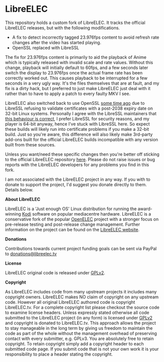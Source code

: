 # LibreELEC

This repository holds a custom fork of LibreELEC. It tracks the official LibreELEC releases, but with the following modifications.

* A fix to detect incorrectly tagged 23.976fps content to avoid refresh rate changes after the video has started playing. 
* OpenSSL replaced with LibreSSL

The fix for 23.976fps content is primarily to aid the playback of Anime which is typically released with invalid scale and rate values. Without this change, playback will initially default to 60fps, and a few seconds later switch the display to 23.976fps once the actual frame rate has been correctly worked out. This causes playback to be interrupted for a few seconds in a very ugly way. It's the files themselves that are at fault, and my fix is a dirty hack, but I preferred to just make LibreELEC just deal with it rather than to have to apply a patch to every faulty MKV I see.

LibreELEC also switched back to use OpenSSL [some time ago](https://github.com/LibreELEC/LibreELEC.tv/pull/1312) due to LibreSSL refusing to validate certificates with a post-2038 expiry date on 32-bit Linux systems. Personally I agree with the LibreSSL maintainers that [this behaviour is correct](https://github.com/libressl-portable/portable/issues/207), I prefer LibreSSL for security reasons, and my player is 64-bit anyway, hence I've stuck with LibreSSL here. So expect these builds will likely run into certificate problems if you make a 32-bit build. Just so you're aware, this difference will also likely make 3rd-party add-ons built for the official LibreELEC builds incompatible with any version built from these sources.

Unless you want/need these specific changes then you're better off sticking to the official LibreELEC repository [here](https://github.com/LibreELEC/LibreELEC.tv). Please do not raise issues or bug reports with the LibreELEC developers for any problems you find in this fork.

I am not associated with the LibreELEC project in any way. If you with to donate to support the project, I'd suggest you donate directly to them. Details below.

**About LibreELEC**

LibreELEC is a 'Just enough OS' Linux distribution for running the award-winning [Kodi](http://kodi.tv) software on popular mediacentre hardware. LibreELEC is a conservative fork of the popular [OpenELEC](http://openelec.tv) project with a stronger focus on pre-release testing and post-release change management. Further information on the project can be found on the [LibreELEC website](https://libreelec.tv).

**Donations**

Contributions towards current project funding goals can be sent via PayPal to donations@libreelec.tv

**License**

LibreELEC original code is released under [GPLv2](http://www.gnu.org/licenses/gpl-2.0.html).

**Copyright**

As LibreELEC includes code from many upstream projects it includes many copyright owners. LibreELEC makes NO claim of copyright on any upstream code. However all original LibreELEC authored code is copyright LibreELEC.tv. For a complete copyright list please checkout the source code to examine license headers. Unless expressly stated otherwise all code submitted to the LibreELEC project (in any form) is licensed under [GPLv2](http://www.gnu.org/licenses/gpl-2.0.html) and copyright is donated to LibreELEC.tv. This approach allows the project to stay manageable in the long term by giving us freedom to maintain the code as part of the whole without the management overhead of preserving contact with every submitter, e.g. GPLv3. You are absolutely free to retain copyright. To retain copyright simply add a copyright header to each submitted code page. If you submit code that is not your own work it is your responsibility to place a header stating the copyright.
